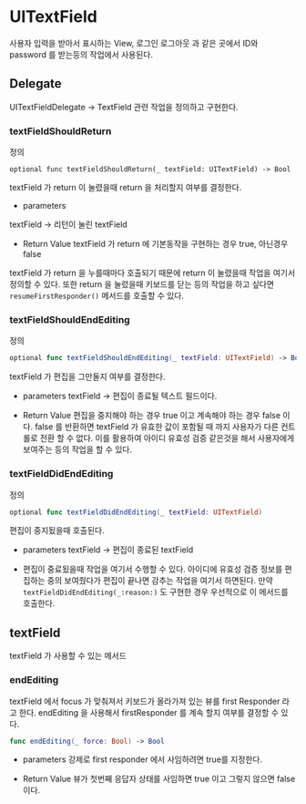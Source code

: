 # UITextField
사용자 입력을 받아서 표시하는 View, 로그인 로그아웃 과 같은 곳에서 ID와 password 를 받는등의 작업에서 사용된다. 

## Delegate 
UITextFieldDelegate -> TextField 관련 작업을 정의하고 구현한다. 

### textFieldShouldReturn
정의 

```swfit 
optional func textFieldShouldReturn(_ textField: UITextField) -> Bool
```

textField 가 return 이 눌렸을때 return 을 처리할지 여부를 결정한다. 

- parameters

textField -> 리턴이 눌린 textField 

- Return Value 
textField 가 return 에 기본동작을 구현하는 경우 true, 아닌경우 false 

textField 가 return 을 누를때마다 호출되기 때문에 return 이 눌렸을때 작업을 여기서 정의할 수 있다. 또한 return 을 눌렀을때 키보드를 닫는 등의 작업을 하고 싶다면 `resumeFirstResponder()` 메서드를 호출할 수 있다. 

### textFieldShouldEndEditing
정의 
``` swift 
optional func textFieldShouldEndEditing(_ textField: UITextField) -> Bool
```

textField 가 편집을 그만둘지 여부를 결정한다. 

- parameters
textField -> 편집이 종료될 텍스트 필드이다. 

- Return Value 
편집을 중지해야 하는 경우 true 이고 계속해야 하는 경우 false 이다. false 를 반환하면 textField 가 유효한 값이 포함될 때 까지 사용자가 다른 컨트롤로 전환 할 수 없다. 이를 활용하여 아이디 유효성 검증 같은것을 해서 사용자에게 보여주는 등의 작업을 할 수 있다. 

### textFieldDidEndEditing
정의 
```swift 
optional func textFieldDidEndEditing(_ textField: UITextField)
```

편집이 중지됬을때 호출된다. 

- parameters
textField -> 편집이 종료된 textField

- 편집이 중료됬을때 작업을 여기서 수행할 수 있다. 아이디에 유효성 검증 정보를 편집하는 중의 보여줬다가 편집이 끝나면 감추는 작업을 여기서 하면된다. 만약 `textFieldDidEndEditing(_:reason:)` 도 구현한 경우 우선적으로 이 메서드를 호출한다. 


## textField
textField 가 사용할 수 있는 메서드 

### endEditing
textField 에서 focus 가 맞춰져서 키보드가 올라가져 있는 뷰를 first Responder 라고 한다. endEditing 을 사용해서 firstResponder 를 계속 할지 여부를 결정할 수 있다. 

```swift
func endEditing(_ force: Bool) -> Bool
```

- parameters 
강제로 first responder 에서 사임하려면 true를 지정한다. 

- Return Value
뷰가 첫번째 응답자 상태를 사임하면 true 이고 그렇지 않으면 false 이다. 




